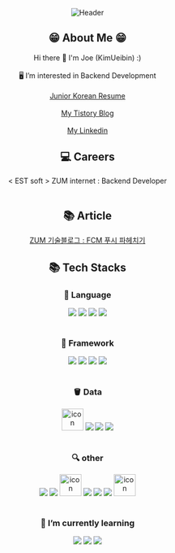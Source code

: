 <div align="center">

![Header](https://capsule-render.vercel.app/api?type=waving&color=auto&height=200&section=header)

## 😁 About Me 😁
Hi there 👋 I'm Joe (KimUeibin) :)<br>  <br> 🖥  I’m interested in Backend Development <br>
<br>
<a href = "https://hot-tractor-dcc.notion.site/25cdddd779ad4c41a3b6e080c7cef17b">Junior Korean Resume</a><br>
<br>
<a href = "https://joecp17.tistory.com/">My Tistory Blog</a><br>
<br> 
<a href = "https://www.linkedin.com/in/%EC%9D%98%EB%B9%88-%EA%B9%80-aa8105249/">My Linkedin</a><br>

## 💻 Careers 
< EST soft > ZUM internet : Backend Developer
<br>
<br>
## 📚 Article 
  <a href = "https://zuminternet.github.io/FCM-PUSH"> ZUM 기술블로그 : FCM 푸시 파헤치기 </a><br>
## 📚 Tech Stacks

### 📕 Language 

<img src="https://img.shields.io/badge/Python-3776AB?style=flat&logo=python&logoColor=ffffff"/>
<img src="https://img.shields.io/badge/Java-007396?style=flat&logo=java&logoColor=ffffff"/>
<img src="https://img.shields.io/badge/C Language-A8B9CC?style=flat&logo=C&logoColor=ffffff"/>
<img src="https://img.shields.io/badge/JavaScript-F7DF1E?style=flat&logo=JavaScript&logoColor=ffffff"/>

<br>
<br>

### 🔫 Framework 

<img src="https://img.shields.io/badge/Spring Boot-6DB33F?style=flat&logo=Spring Boot&logoColor=ffffff">
<img src="https://img.shields.io/badge/flask-000000?style=flat&logo=flask&logoColor=ffffff">
<img src="https://img.shields.io/badge/Django-DDE072?style=flat&logo=Django&logoColor=ffffff">
<img src="https://img.shields.io/badge/Node.js-339933?style=flat&logo=Node.js&logoColor=ffffff">

<br>
<br>

### 🪣 Data 

<img src="https://techstack-generator.vercel.app/mysql-icon.svg" alt="icon" width="43" style="width: 43px; height: 43px; margin-right: 0px; margin-bottom: 0px;" />
<img src="https://img.shields.io/badge/MongoDB-47A248?style=flat&logo=MongoDB&logoColor=ffffff"/>
<img src="https://img.shields.io/badge/Elasticsearch-005571?style=flat&logo=Elasticsearch&logoColor=ffffff">
<img src="https://img.shields.io/badge/Redis-DC382D?style=flat&logo=Redis&logoColor=ffffff">

<br>
<br>


### 🔍 other 

<img src="https://img.shields.io/badge/NGINX-009639?style=flat&logo=NGINX&logoColor=ffffff">
<img src="https://img.shields.io/badge/github-181717?style=flat&logo=github&logoColor=ffffff">
<img src="https://techstack-generator.vercel.app/docker-icon.svg" alt="icon" width="43" height="43" />
<img src="https://img.shields.io/badge/Kibana-005571?style=flat&logo=Kibana&logoColor=ffffff">
<img src="https://img.shields.io/badge/Grafana-F46800?style=flat&logo=Grafana&logoColor=ffffff">
<img src="https://img.shields.io/badge/Prometheus-E6522C?style=flat&logo=Prometheus&logoColor=ffffff">
<img src="https://techstack-generator.vercel.app/aws-icon.svg" alt="icon" width="43" style="width: 43px; height: 43px;" />


<br>
<br> 

### 🌱 I’m currently learning 
<img src="https://img.shields.io/badge/Kubernetes-326CE5?style=flat&logo=Kubernetes&logoColor=ffffff">
<img src="https://img.shields.io/badge/Apache Kafka-231F20?style=flat&logo=Apache Kafka&logoColor=ffffff">
<img src="https://img.shields.io/badge/Kotlin-7F52FF?style=flat&logo=Kotlin&logoColor=ffffff">


<!--
**JoeCP17/JoeCP17** is a ✨ _special_ ✨ repository because its `README.md` (this file) appears on your GitHub profile.

Here are some ideas to get you started:

- 🔭 I’m currently working on ...
- 🌱 I’m currently learning ...
- 👯 I’m looking to collaborate on ...
- 🤔 I’m looking for help with ...
- 💬 Ask me about ...
- 📫 How to reach me: ...
- 😄 Pronouns: ...
- ⚡ Fun fact: ...
-->
